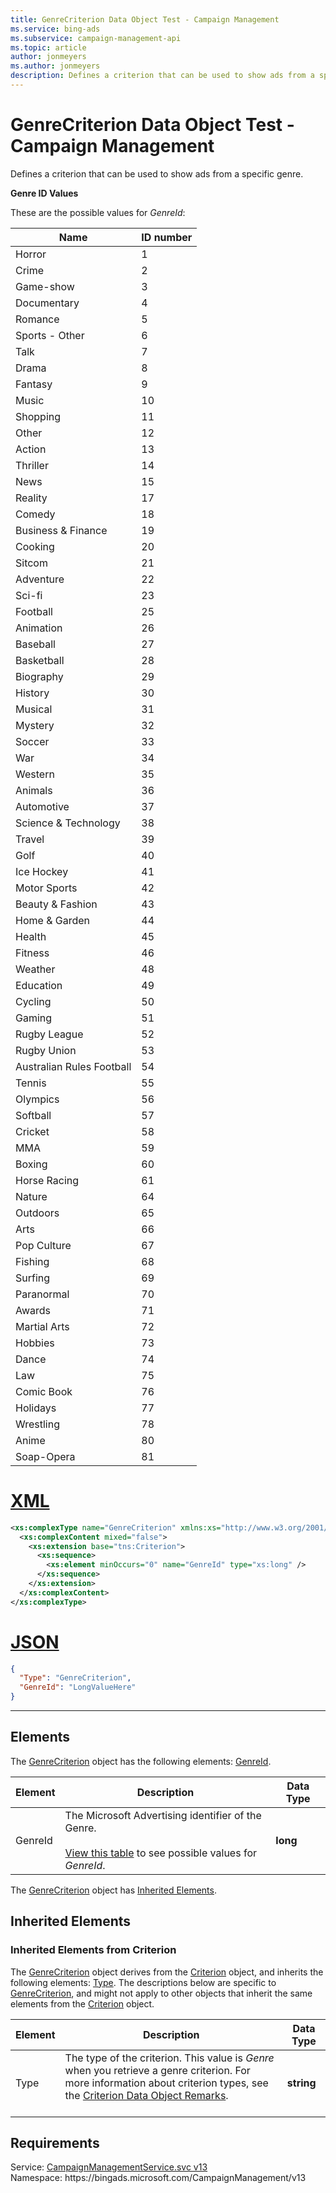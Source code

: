 ```yaml
---
title: GenreCriterion Data Object Test - Campaign Management
ms.service: bing-ads
ms.subservice: campaign-management-api
ms.topic: article
author: jonmeyers
ms.author: jonmeyers
description: Defines a criterion that can be used to show ads from a specific genre.(test)
---
```

# GenreCriterion Data Object Test - Campaign Management
Defines a criterion that can be used to show ads from a specific genre.

<a name="genreid-values"></a>**Genre ID Values**

These are the possible values for *GenreId*:

|Name|ID number|
|----|---|
|Horror|1|
|Crime|2|
|Game-show|3|
|Documentary|4|
|Romance|5|
|Sports - Other|6|
|Talk|7|
|Drama|8|
|Fantasy|9|
|Music|10|
|Shopping|11|
|Other|12|
|Action|13|
|Thriller|14|
|News|15|
|Reality|17|
|Comedy|18|
|Business & Finance|19|
|Cooking|20|
|Sitcom|21|
|Adventure|22|
|Sci-fi|23|
|Football|25|
|Animation|26|
|Baseball|27|
|Basketball|28|
|Biography|29|
|History|30|
|Musical|31|
|Mystery|32|
|Soccer|33|
|War|34|
|Western|35|
|Animals|36|
|Automotive|37|
|Science & Technology|38|
|Travel|39|
|Golf|40|
|Ice Hockey|41|
|Motor Sports|42|
|Beauty & Fashion|43|
|Home & Garden|44|
|Health|45|
|Fitness|46|
|Weather|48|
|Education|49|
|Cycling|50|
|Gaming|51|
|Rugby League|52|
|Rugby Union|53|
|Australian Rules Football|54|
|Tennis|55|
|Olympics|56|
|Softball|57|
|Cricket|58|
|MMA|59|
|Boxing|60|
|Horse Racing|61|
|Nature|64|
|Outdoors|65|
|Arts|66|
|Pop Culture|67|
|Fishing|68|
|Surfing|69|
|Paranormal|70|
|Awards|71|
|Martial Arts|72|
|Hobbies|73|
|Dance|74|
|Law|75|
|Comic Book|76|
|Holidays|77|
|Wrestling|78|
|Anime|80|
|Soap-Opera|81|

# [XML](#tab/xml)

```xml
<xs:complexType name="GenreCriterion" xmlns:xs="http://www.w3.org/2001/XMLSchema">
  <xs:complexContent mixed="false">
    <xs:extension base="tns:Criterion">
      <xs:sequence>
        <xs:element minOccurs="0" name="GenreId" type="xs:long" />
      </xs:sequence>
    </xs:extension>
  </xs:complexContent>
</xs:complexType>
```

# [JSON](#tab/json)

```json
{
  "Type": "GenreCriterion",
  "GenreId": "LongValueHere"
}
```

-----

## <a name="elements"></a>Elements

The [GenreCriterion](genrecriterion.md) object has the following elements: [GenreId](#genreid).

|Element|Description|Data Type|
|-----------|---------------|-------------|
|<a name="genreid"></a>GenreId|The Microsoft Advertising identifier of the Genre.<br/><br/>[View this table](#genreid-values) to see possible values for *GenreId*.|**long**|

The [GenreCriterion](genrecriterion.md) object has [Inherited Elements](#inheritedelements).

## <a name="inheritedelements"></a>Inherited Elements

### <a name="inheritedelementscriterion"></a>Inherited Elements from Criterion
The [GenreCriterion](genrecriterion.md) object derives from the [Criterion](criterion.md) object, and inherits the following elements: [Type](#type). The descriptions below are specific to [GenreCriterion](genrecriterion.md), and might not apply to other objects that inherit the same elements from the [Criterion](criterion.md) object.  

|Element|Description|Data Type|
|-----------|---------------|-------------|
|<a name="type"></a>Type|The type of the criterion. This value is *Genre* when you retrieve a genre criterion. For more information about criterion types, see the [Criterion Data Object Remarks](criterion.md#remarks).<br/><br/>|**string**|

## Requirements
Service: [CampaignManagementService.svc v13](https://campaign.api.bingads.microsoft.com/Api/Advertiser/CampaignManagement/v13/CampaignManagementService.svc)  
Namespace: https\://bingads.microsoft.com/CampaignManagement/v13  

